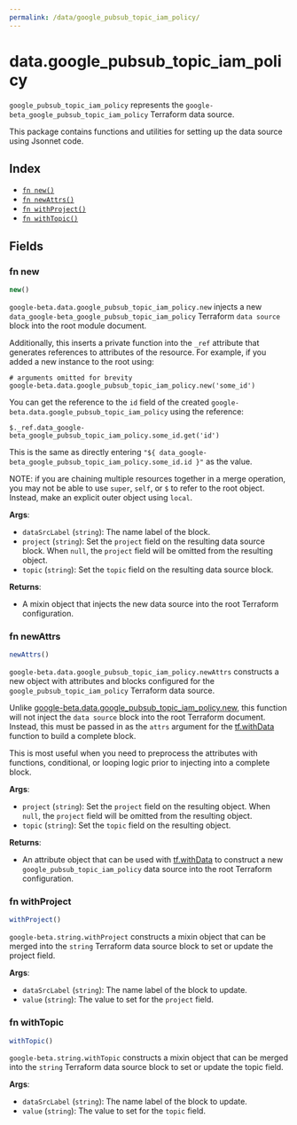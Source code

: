 ```yaml
---
permalink: /data/google_pubsub_topic_iam_policy/
---
```


# data.google_pubsub_topic_iam_policy

`google_pubsub_topic_iam_policy` represents the `google-beta_google_pubsub_topic_iam_policy` Terraform data source.



This package contains functions and utilities for setting up the data source using Jsonnet code.


## Index

* [`fn new()`](#fn-new)
* [`fn newAttrs()`](#fn-newattrs)
* [`fn withProject()`](#fn-withproject)
* [`fn withTopic()`](#fn-withtopic)

## Fields

### fn new

```ts
new()
```


`google-beta.data.google_pubsub_topic_iam_policy.new` injects a new `data_google-beta_google_pubsub_topic_iam_policy` Terraform `data source`
block into the root module document.

Additionally, this inserts a private function into the `_ref` attribute that generates references to attributes of the
resource. For example, if you added a new instance to the root using:

    # arguments omitted for brevity
    google-beta.data.google_pubsub_topic_iam_policy.new('some_id')

You can get the reference to the `id` field of the created `google-beta.data.google_pubsub_topic_iam_policy` using the reference:

    $._ref.data_google-beta_google_pubsub_topic_iam_policy.some_id.get('id')

This is the same as directly entering `"${ data_google-beta_google_pubsub_topic_iam_policy.some_id.id }"` as the value.

NOTE: if you are chaining multiple resources together in a merge operation, you may not be able to use `super`, `self`,
or `$` to refer to the root object. Instead, make an explicit outer object using `local`.

**Args**:
  - `dataSrcLabel` (`string`): The name label of the block.
  - `project` (`string`): Set the `project` field on the resulting data source block. When `null`, the `project` field will be omitted from the resulting object.
  - `topic` (`string`): Set the `topic` field on the resulting data source block.

**Returns**:
- A mixin object that injects the new data source into the root Terraform configuration.


### fn newAttrs

```ts
newAttrs()
```


`google-beta.data.google_pubsub_topic_iam_policy.newAttrs` constructs a new object with attributes and blocks configured for the `google_pubsub_topic_iam_policy`
Terraform data source.

Unlike [google-beta.data.google_pubsub_topic_iam_policy.new](#fn-new), this function will not inject the `data source`
block into the root Terraform document. Instead, this must be passed in as the `attrs` argument for the
[tf.withData](https://github.com/tf-libsonnet/core/tree/main/docs#fn-withdata) function to build a complete block.

This is most useful when you need to preprocess the attributes with functions, conditional, or looping logic prior to
injecting into a complete block.

**Args**:
  - `project` (`string`): Set the `project` field on the resulting object. When `null`, the `project` field will be omitted from the resulting object.
  - `topic` (`string`): Set the `topic` field on the resulting object.

**Returns**:
  - An attribute object that can be used with [tf.withData](https://github.com/tf-libsonnet/core/tree/main/docs#fn-withdata) to construct a new `google_pubsub_topic_iam_policy` data source into the root Terraform configuration.


### fn withProject

```ts
withProject()
```

`google-beta.string.withProject` constructs a mixin object that can be merged into the `string`
Terraform data source block to set or update the project field.



**Args**:
  - `dataSrcLabel` (`string`): The name label of the block to update.
  - `value` (`string`): The value to set for the `project` field.


### fn withTopic

```ts
withTopic()
```

`google-beta.string.withTopic` constructs a mixin object that can be merged into the `string`
Terraform data source block to set or update the topic field.



**Args**:
  - `dataSrcLabel` (`string`): The name label of the block to update.
  - `value` (`string`): The value to set for the `topic` field.
